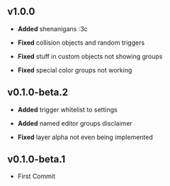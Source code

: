 ## v1.0.0
- **Added** shenanigans :3c

- **Fixed** collision objects and random triggers
- **Fixed** stuff in custom objects not showing groups
- **Fixed** special color groups not working

## v0.1.0-beta.2
- **Added** trigger whitelist to settings
- **Added** named editor groups disclaimer

- **Fixed** layer alpha not even being implemented

## v0.1.0-beta.1
- First Commit
